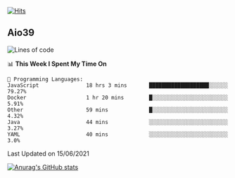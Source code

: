[![Hits](https://hits.seeyoufarm.com/api/count/incr/badge.svg?url=https%3A%2F%2Fgithub.com%2Faio39&count_bg=%2339C5BB&title_bg=%23555555&icon=&icon_color=%23E7E7E7&title=hits&edge_flat=false)](https://hits.seeyoufarm.com)

## Aio39

<!--START_SECTION:waka-->
![Lines of code](https://img.shields.io/badge/From%20Hello%20World%20I%27ve%20Written-376773%20lines%20of%20code-blue)

📊 **This Week I Spent My Time On** 

```text
💬 Programming Languages: 
JavaScript               18 hrs 3 mins       ███████████████████░░░░░░   79.27% 
Docker                   1 hr 20 mins        █░░░░░░░░░░░░░░░░░░░░░░░░   5.91% 
Other                    59 mins             █░░░░░░░░░░░░░░░░░░░░░░░░   4.32% 
Java                     44 mins             ░░░░░░░░░░░░░░░░░░░░░░░░░   3.27% 
YAML                     40 mins             ░░░░░░░░░░░░░░░░░░░░░░░░░   3.0%

```


 Last Updated on 15/06/2021
<!--END_SECTION:waka-->
[![Anurag's GitHub stats](https://github-readme-stats.vercel.app/api?username=aio39)](https://github.com/anuraghazra/github-readme-stats)

<!--
**aio39/aio39** is a ✨ _special_ ✨ repository because its `README.md` (this file) appears on your GitHub profile.

Here are some ideas to get you started:

- 🔭 I’m currently working on ...
- 🌱 I’m currently learning ...
- 👯 I’m looking to collaborate on ...
- 🤔 I’m looking for help with ...
- 💬 Ask me about ...
- 📫 How to reach me: ...
- 😄 Pronouns: ...
- ⚡ Fun fact: ...
-->
